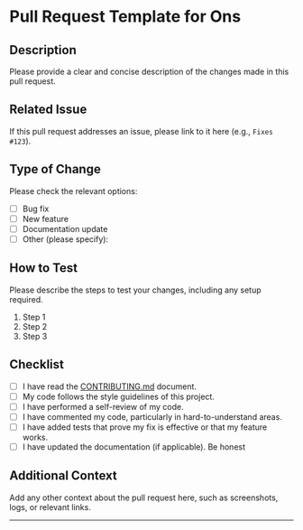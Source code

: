 # Pull Request Template for Ons

## Description

Please provide a clear and concise description of the changes made in this pull request.

## Related Issue

If this pull request addresses an issue, please link to it here (e.g., `Fixes #123`).

## Type of Change

Please check the relevant options:

- [ ] Bug fix
- [ ] New feature
- [ ] Documentation update
- [ ] Other (please specify): 

## How to Test

Please describe the steps to test your changes, including any setup required.

1. Step 1
2. Step 2
3. Step 3

## Checklist

- [ ] I have read the [CONTRIBUTING.md](CONTRIBUTING.md) document.
- [ ] My code follows the style guidelines of this project.
- [ ] I have performed a self-review of my code.
- [ ] I have commented my code, particularly in hard-to-understand areas.
- [ ] I have added tests that prove my fix is effective or that my feature works.
- [ ] I have updated the documentation (if applicable).
  Be honest

## Additional Context

Add any other context about the pull request here, such as screenshots, logs, or relevant links.

---

